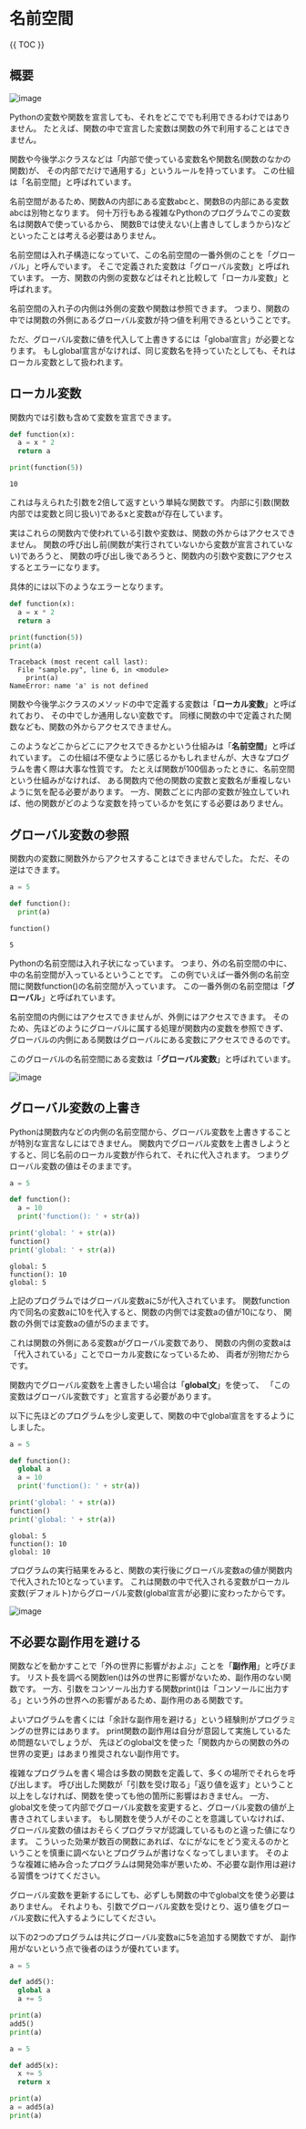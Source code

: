 # 名前空間

{{ TOC }}

## 概要

![image](./0075_image/01.png)

Pythonの変数や関数を宣言しても、それをどこででも利用できるわけではありません。
たとえば、関数の中で宣言した変数は関数の外で利用することはできません。

関数や今後学ぶクラスなどは「内部で使っている変数名や関数名(関数のなかの関数)が、
その内部でだけで通用する」というルールを持っています。
この仕組は「名前空間」と呼ばれています。

名前空間があるため、関数Aの内部にある変数abcと、関数Bの内部にある変数abcは別物となります。
何十万行もある複雑なPythonのプログラムでこの変数名は関数Aで使っているから、
関数Bでは使えない(上書きしてしまうから)などといったことは考える必要はありません。

名前空間は入れ子構造になっていて、この名前空間の一番外側のことを「グローバル」と呼んでいます。
そこで定義された変数は「グローバル変数」と呼ばれています。
一方、関数の内側の変数などはそれと比較して「ローカル変数」と呼ばれます。

名前空間の入れ子の内側は外側の変数や関数は参照できます。
つまり、関数の中では関数の外側にあるグローバル変数が持つ値を利用できるということです。

ただ、グローバル変数に値を代入して上書きするには「global宣言」が必要となります。
もしglobal宣言がなければ、同じ変数名を持っていたとしても、それはローカル変数として扱われます。

## ローカル変数

関数内では引数も含めて変数を宣言できます。

```python
def function(x):
  a = x * 2
  return a

print(function(5))
```

```text
10

```

これは与えられた引数を2倍して返すという単純な関数です。
内部に引数(関数内部では変数と同じ扱い)であるxと変数aが存在しています。

実はこれらの関数内で使われている引数や変数は、関数の外からはアクセスできません。
関数の呼び出し前(関数が実行されていないから変数が宣言されていない)であろうと、
関数の呼び出し後であろうと、関数内の引数や変数にアクセスするとエラーになります。

具体的には以下のようなエラーとなります。

```python
def function(x):
  a = x * 2
  return a

print(function(5))
print(a)
```

```text
Traceback (most recent call last):
  File "sample.py", line 6, in <module>
    print(a)
NameError: name 'a' is not defined
```

関数や今後学ぶクラスのメソッドの中で定義する変数は「**ローカル変数**」と呼ばれており、
その中でしか通用しない変数です。
同様に関数の中で定義された関数なども、関数の外からアクセスできません。

このようなどこからどこにアクセスできるかという仕組みは「**名前空間**」と呼ばれています。
この仕組は不便なように感じるかもしれませんが、大きなプログラムを書く際は大事な性質です。
たとえば関数が100個あったときに、名前空間という仕組みがなければ、
ある関数内で他の関数の変数と変数名が重複しないように気を配る必要があります。
一方、関数ごとに内部の変数が独立していれば、他の関数がどのような変数を持っているかを気にする必要はありません。

## グローバル変数の参照

関数内の変数に関数外からアクセスすることはできませんでした。
ただ、その逆はできます。

```python
a = 5

def function():
  print(a)

function()
```

```text
5

```

Pythonの名前空間は入れ子状になっています。
つまり、外の名前空間の中に、中の名前空間が入っているということです。
この例でいえば一番外側の名前空間に関数function()の名前空間が入っています。
この一番外側の名前空間は「**グローバル**」と呼ばれています。

名前空間の内側にはアクセスできませんが、外側にはアクセスできます。
そのため、先ほどのようにグローバルに属する処理が関数内の変数を参照できず、
グローバルの内側にある関数はグローバルにある変数にアクセスできるのです。

このグローバルの名前空間にある変数は「**グローバル変数**」と呼ばれています。

![image](./0075_image/01.png)

## グローバル変数の上書き

Pythonは関数内などの内側の名前空間から、グローバル変数を上書きすることが特別な宣言なしにはできません。
関数内でグローバル変数を上書きしようとすると、同じ名前のローカル変数が作られて、それに代入されます。
つまりグローバル変数の値はそのままです。

```python
a = 5

def function():
  a = 10
  print('function(): ' + str(a))

print('global: ' + str(a))
function()
print('global: ' + str(a))
```

```text
global: 5
function(): 10
global: 5
```

上記のプログラムではグローバル変数aに5が代入されています。
関数function内で同名の変数aに10を代入すると、関数の内側では変数aの値が10になり、
関数の外側では変数aの値が5のままです。

これは関数の外側にある変数aがグローバル変数であり、
関数の内側の変数aは「代入されている」ことでローカル変数になっているため、
両者が別物だからです。

関数内でグローバル変数を上書きしたい場合は「**global文**」を使って、
「この変数はグローバル変数です」と宣言する必要があります。

以下に先ほどのプログラムを少し変更して、関数の中でglobal宣言をするようにしました。

```python
a = 5

def function():
  global a
  a = 10
  print('function(): ' + str(a))

print('global: ' + str(a))
function()
print('global: ' + str(a))
```

```text
global: 5
function(): 10
global: 10
```

プログラムの実行結果をみると、関数の実行後にグローバル変数aの値が関数内で代入された10となっています。
これは関数の中で代入される変数がローカル変数(デフォルト)からグローバル変数(global宣言が必要)に変わったからです。

![image](./0075_image/02.png)

## 不必要な副作用を避ける

関数などを動かすことで「外の世界に影響がおよぶ」ことを「**副作用**」と呼びます。
リスト長を調べる関数len()は外の世界に影響がないため、副作用のない関数です。
一方、引数をコンソール出力する関数print()は「コンソールに出力する」という外の世界への影響があるため、副作用のある関数です。

よいプログラムを書くには「余計な副作用を避ける」という経験則がプログラミングの世界にはあります。
print関数の副作用は自分が意図して実施しているため問題ないでしょうが、
先ほどのglobal文を使った「関数内からの関数の外の世界の変更」はあまり推奨されない副作用です。

複雑なプログラムを書く場合は多数の関数を定義して、多くの場所でそれらを呼び出します。
呼び出した関数が「引数を受け取る」「返り値を返す」ということ以上をしなければ、関数を使っても他の箇所に影響はおきません。
一方、global文を使って内部でグローバル変数を変更すると、グローバル変数の値が上書きされてしまいます。
もし関数を使う人がそのことを意識していなければ、グローバル変数の値はおそらくプログラマが認識しているものと違った値になります。
こういった効果が数百の関数にあれば、なにがなにをどう変えるのかということを慎重に調べないとプログラムが書けなくなってしまいます。
そのような複雑に絡み合ったプログラムは開発効率が悪いため、不必要な副作用は避ける習慣をつけてください。

グローバル変数を更新するにしても、必ずしも関数の中でglobal文を使う必要はありません。
それよりも、引数でグローバル変数を受けとり、返り値をグローバル変数に代入するようにしてください。

以下の2つのプログラムは共にグローバル変数aに5を追加する関数ですが、
副作用がないという点で後者のほうが優れています。

```python
a = 5

def add5():
  global a
  a += 5

print(a)
add5()
print(a)
```

```python
a = 5

def add5(x):
  x += 5
  return x

print(a)
a = add5(a)
print(a)
```
